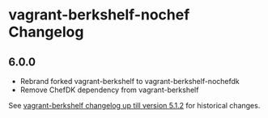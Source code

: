 # vagrant-berkshelf-nochef Changelog

## 6.0.0

- Rebrand forked vagrant-berkshelf to vagrant-berkshelf-nochefdk
- Remove ChefDK dependency from vagrant-berkshelf

See [vagrant-berkshelf changelog up till version 5.1.2](https://github.com/spajus/vagrant-berkshelf-nochef/blob/v5.1.2/CHANGELOG.md) for historical changes.
